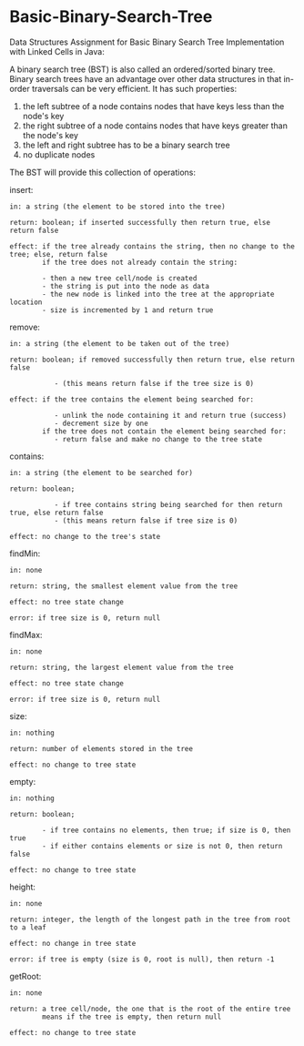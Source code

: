 # Basic-Binary-Search-Tree

Data Structures Assignment for Basic Binary Search Tree Implementation with Linked Cells in Java:

A binary search tree (BST) is also called an ordered/sorted binary tree. Binary search trees have an advantage over other data structures in that in-order traversals can be very efficient. It has such properties:
  1) the left subtree of a node contains nodes that have keys less than the node's key
  2) the right subtree of a node contains nodes that have keys greater than the node's key
  3) the left and right subtree has to be a binary search tree
  4) no duplicate nodes

The BST will provide this collection of operations:

  insert:
   
    in: a string (the element to be stored into the tree)
   
    return: boolean; if inserted successfully then return true, else return false
   
    effect: if the tree already contains the string, then no change to the tree; else, return false
            if the tree does not already contain the string: 
            
            - then a new tree cell/node is created
            - the string is put into the node as data
            - the new node is linked into the tree at the appropriate location
            - size is incremented by 1 and return true
              
  remove:
   
    in: a string (the element to be taken out of the tree)
   
    return: boolean; if removed successfully then return true, else return false
    
               - (this means return false if the tree size is 0)
   
    effect: if the tree contains the element being searched for: 
               
               - unlink the node containing it and return true (success)
               - decrement size by one
            if the tree does not contain the element being searched for:
               - return false and make no change to the tree state
  contains:
   
    in: a string (the element to be searched for)
   
    return: boolean; 
              
               - if tree contains string being searched for then return true, else return false
               - (this means return false if tree size is 0)
   
    effect: no change to the tree's state

  findMin:
   
    in: none
   
    return: string, the smallest element value from the tree
   
    effect: no tree state change
   
    error: if tree size is 0, return null

  findMax:
   
    in: none
   
    return: string, the largest element value from the tree
   
    effect: no tree state change
   
    error: if tree size is 0, return null

  size:
   
    in: nothing
   
    return: number of elements stored in the tree
   
    effect: no change to tree state

  empty:
   
    in: nothing
   
    return: boolean; 
            
            - if tree contains no elements, then true; if size is 0, then true
            - if either contains elements or size is not 0, then return false
   
    effect: no change to tree state

  height:
   
    in: none
   
    return: integer, the length of the longest path in the tree from root to a leaf
   
    effect: no change in tree state
   
    error: if tree is empty (size is 0, root is null), then return -1

  getRoot:
   
    in: none    
   
    return: a tree cell/node, the one that is the root of the entire tree
            means if the tree is empty, then return null
   
    effect: no change to tree state
